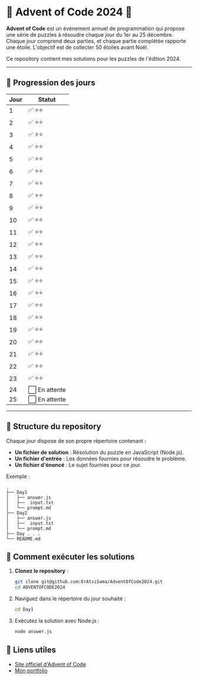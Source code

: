 # 🎄 Advent of Code 2024 🎅

**Advent of Code** est un événement annuel de programmation qui propose une série de puzzles à résoudre chaque jour du 1er au 25 décembre. Chaque jour comprend deux parties, et chaque partie complétée rapporte une étoile. L'objectif est de collecter 50 étoiles avant Noël. 

Ce repository contient mes solutions pour les puzzles de l'édition 2024.

---

## 📅 Progression des jours

| Jour | Statut         |
|------|----------------|
| 1    | ✅ ⭐⭐         |
| 2    | ✅ ⭐⭐         |
| 3    | ✅ ⭐⭐         |
| 4    | ✅ ⭐⭐         |
| 5    | ✅ ⭐⭐         |
| 6    | ✅ ⭐⭐         |
| 7    | ✅ ⭐⭐         |
| 8    | ✅ ⭐⭐         |
| 9    | ✅ ⭐⭐         |
| 10   | ✅ ⭐⭐         |
| 11   | ✅ ⭐⭐         |
| 12   | ✅ ⭐⭐         |
| 13   | ✅ ⭐⭐         |
| 14   | ✅ ⭐⭐         |
| 15   | ✅ ⭐⭐         |
| 16   | ✅ ⭐⭐         |
| 17   | ✅ ⭐⭐         |
| 18   | ✅ ⭐⭐         |
| 19   | ✅ ⭐⭐         |
| 20   | ✅ ⭐⭐         |
| 21   | ✅ ⭐⭐         |
| 22   | ✅ ⭐⭐         |
| 23   | ✅ ⭐⭐         |
| 24   | ⬜ En attente   |
| 25   | ⬜ En attente   |

---

## 📂 Structure du repository

Chaque jour dispose de son propre répertoire contenant :
- **Un fichier de solution** : Résolution du puzzle en JavaScript (Node.js).
- **Un fichier d'entrée** : Les données fournies pour résoudre le problème.
- **Un fichier d'énoncé** : Le sujet fournies pour ce jour.

Exemple :
```plaintext
.
├── Day1
│   ├── answer.js
│   ├──  input.txt
│   └── prompt.md
├── Day2
│   ├── answer.js
│   ├──  input.txt
│   └── prompt.md
├── Day . . .
└── README.md
```

## 🚀 Comment exécuter les solutions

1. **Clonez le repository** :
   ```bash
   git clone git@github.com:DrAtsiSama/AdventOfCode2024.git
   cd ADVENTOFCODE2024
2. Naviguez dans le répertoire du jour souhaité :
    ```bash
    cd Day1
3. Exécutez la solution avec Node.js :
    ```bash
    node answer.js
## 🔗 Liens utiles
- [Site officiel d'Advent of Code](https://adventofcode.com/2024)
- [Mon portfolio](RemyScherier.fr)